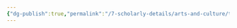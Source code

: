 ```yaml
---
{"dg-publish":true,"permalink":"/7-scholarly-details/arts-and-culture/titles/monarch/kaiser/"}
---
```


